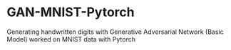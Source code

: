 # GAN-MNIST-Pytorch
Generating handwritten digits with Generative Adversarial Network (Basic Model) worked on MNIST data with Pytorch
